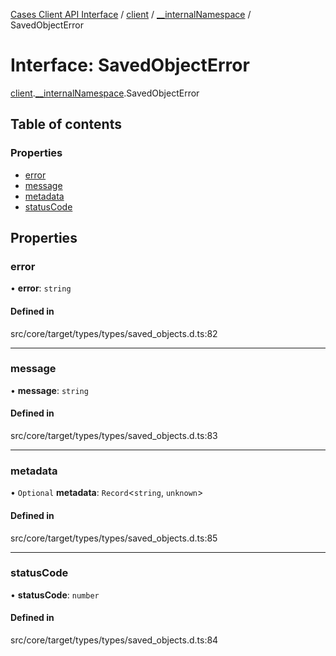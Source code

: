 [Cases Client API Interface](../README.md) / [client](../modules/client.md) / [\_\_internalNamespace](../modules/client.__internalNamespace.md) / SavedObjectError

# Interface: SavedObjectError

[client](../modules/client.md).[__internalNamespace](../modules/client.__internalNamespace.md).SavedObjectError

## Table of contents

### Properties

- [error](client.__internalNamespace.SavedObjectError.md#error)
- [message](client.__internalNamespace.SavedObjectError.md#message)
- [metadata](client.__internalNamespace.SavedObjectError.md#metadata)
- [statusCode](client.__internalNamespace.SavedObjectError.md#statuscode)

## Properties

### error

• **error**: `string`

#### Defined in

src/core/target/types/types/saved_objects.d.ts:82

___

### message

• **message**: `string`

#### Defined in

src/core/target/types/types/saved_objects.d.ts:83

___

### metadata

• `Optional` **metadata**: `Record`<`string`, `unknown`\>

#### Defined in

src/core/target/types/types/saved_objects.d.ts:85

___

### statusCode

• **statusCode**: `number`

#### Defined in

src/core/target/types/types/saved_objects.d.ts:84
